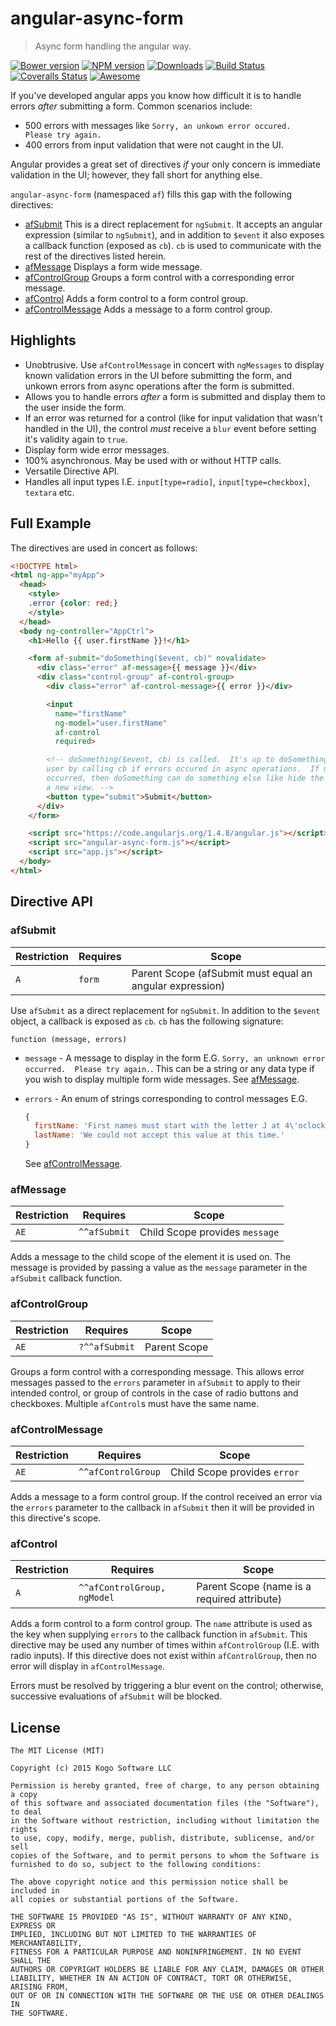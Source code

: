 # angular-async-form
> Async form handling the angular way.

[![Bower version][bower-image]][bower-url] [![NPM version][npm-image]][npm-url] [![Downloads][downloads-image]][npm-url] [![Build Status][travis-image]][travis-url] [![Coveralls Status][coveralls-image]][coveralls-url] [![Awesome][awesome-image]][awesome-url]

If you've developed angular apps you know how difficult it is to handle
errors _after_ submitting a form.  Common scenarios include:

* 500 errors with messages like `Sorry, an unkown error occured.  Please try again.`
* 400 errors from input validation that were not caught in the UI.

Angular provides a great set of directives _if_ your only concern is immediate
validation in the UI; however, they fall short for anything else.

`angular-async-form` (namespaced `af`) fills this gap with the following
directives:

* [afSubmit](#afsubmit)  This is a direct replacement for `ngSubmit`.  It accepts
an angular expression (similar to `ngSubmit`), and in addition to `$event` it also
exposes a callback function (exposed as `cb`).  `cb` is used to communicate with the
rest of the directives listed herein.
* [afMessage](#afmessage)  Displays a form wide message.
* [afControlGroup](#afcontrolgroup)  Groups a form control with a corresponding
error message.
* [afControl](#afcontrol)  Adds a form control to a form control group.
* [afControlMessage](#afcontrolmessage)  Adds a message to a form control group.

## Highlights

* Unobtrusive.  Use `afControlMessage` in concert with `ngMessages` to display
known validation errors in the UI before submitting the form, and unkown errors
from async operations after the form is submitted.
* Allows you to handle errors _after_ a form is submitted and display them to the
user inside the form.
* If an error was returned for a control (like for input validation that wasn't
handled in the UI), the control _must_ receive a `blur` event before setting it's
validity again to `true`.
* Display form wide error messages.
* 100% asynchronous.  May be used with or without HTTP calls.
* Versatile Directive API.
* Handles all input types I.E. `input[type=radio]`, `input[type=checkbox]`,
`textara`
etc.

## Full Example
The directives are used in concert as follows:

```html
<!DOCTYPE html>
<html ng-app="myApp">
  <head>
    <style>
    .error {color: red;}
    </style>
  </head>
  <body ng-controller="AppCtrl">
    <h1>Hello {{ user.firstName }}!</h1>

    <form af-submit="doSomething($event, cb)" novalidate>
      <div class="error" af-message>{{ message }}</div>
      <div class="control-group" af-control-group>
        <div class="error" af-control-message>{{ error }}</div>

        <input
          name="firstName"
          ng-model="user.firstName"
          af-control
          required>

        <!-- doSomething($event, cb) is called.  It's up to doSomething to warn the
        user by calling cb if errors occured in async operations.  If no errors
        occurred, then doSomething can do something else like hide the form and load
        a new view. -->
        <button type="submit">Submit</button>
      </div>
    </form>

    <script src="https://code.angularjs.org/1.4.8/angular.js"></script>
    <script src="angular-async-form.js"></script>
    <script src="app.js"></script>
  </body>
</html>
```

## Directive API

### afSubmit

|Restriction|Requires|Scope|
|----|----|----|
|`A`|`form`|Parent Scope (afSubmit must equal an angular expression)|

Use `afSubmit` as a direct replacement for `ngSubmit`.  In addition to the `$event`
object, a callback is exposed as `cb`.  `cb` has the following signature:

```
function (message, errors)
```

* `message` - A message to display in the form E.G. `Sorry, an unknown error
occurred.  Please try again.`.  This can be a string or any data type if you
wish to display multiple form wide messages.  See [afMessage](#afmessage).
* `errors` - An enum of strings corresponding to control messages E.G.

  ```javascript
  {
    firstName: 'First names must start with the letter J at 4\'oclock in the afternoon.',
    lastName: 'We could not accept this value at this time.'
  }
  ```
  See [afControlMessage](#afcontrolmessage).

### afMessage

|Restriction|Requires|Scope|
|----|----|----|
|`AE`|`^^afSubmit`|Child Scope provides `message`|

Adds a message to the child scope of the element it is used on.  The message is
provided by passing a value as the `message` parameter in the `afSubmit` callback
function.

### afControlGroup

|Restriction|Requires|Scope|
|----|----|----|
|`AE`|`?^^afSubmit`|Parent Scope|

Groups a form control with a corresponding message.  This allows error messages
passed to the `errors` parameter in `afSubmit` to apply to their intended
control, or group of controls in the case of radio buttons and checkboxes.  Multiple `afControl`s must have the same name.

### afControlMessage

|Restriction|Requires|Scope|
|----|----|----|
|`AE`|`^^afControlGroup`|Child Scope provides `error`|

Adds a message to a form control group.  If the control received an error via the
`errors` parameter to the callback in `afSubmit` then it will be provided in this
directive's scope.

### afControl

|Restriction|Requires|Scope|
|----|----|----|
|`A`|`^^afControlGroup, ngModel`|Parent Scope (name is a required attribute)|

Adds a form control to a form control group.  The `name` attribute is used as the
key when supplying `errors` to the callback function in `afSubmit`.  This directive
may be used any number of times within `afControlGroup` (I.E. with radio inputs).
If this directive does not exist within `afControlGroup`, then no error will
display in `afControlMessage`.

Errors must be resolved by triggering a blur event on the control; otherwise,
successive evaluations of `afSubmit` will be blocked.

## License

``````
The MIT License (MIT)

Copyright (c) 2015 Kogo Software LLC

Permission is hereby granted, free of charge, to any person obtaining a copy
of this software and associated documentation files (the "Software"), to deal
in the Software without restriction, including without limitation the rights
to use, copy, modify, merge, publish, distribute, sublicense, and/or sell
copies of the Software, and to permit persons to whom the Software is
furnished to do so, subject to the following conditions:

The above copyright notice and this permission notice shall be included in
all copies or substantial portions of the Software.

THE SOFTWARE IS PROVIDED "AS IS", WITHOUT WARRANTY OF ANY KIND, EXPRESS OR
IMPLIED, INCLUDING BUT NOT LIMITED TO THE WARRANTIES OF MERCHANTABILITY,
FITNESS FOR A PARTICULAR PURPOSE AND NONINFRINGEMENT. IN NO EVENT SHALL THE
AUTHORS OR COPYRIGHT HOLDERS BE LIABLE FOR ANY CLAIM, DAMAGES OR OTHER
LIABILITY, WHETHER IN AN ACTION OF CONTRACT, TORT OR OTHERWISE, ARISING FROM,
OUT OF OR IN CONNECTION WITH THE SOFTWARE OR THE USE OR OTHER DEALINGS IN
THE SOFTWARE.
``````

[awesome-image]: https://cdn.rawgit.com/sindresorhus/awesome/d7305f38d29fed78fa85652e3a63e154dd8e8829/media/badge.svg
[awesome-url]: https://github.com/gianarb/awesome-angularjs#data-manage

[downloads-image]: http://img.shields.io/npm/dm/angular-async-form.svg
[npm-url]: https://npmjs.org/package/angular-async-form
[npm-image]: http://img.shields.io/npm/v/angular-async-form.svg
[bower-url]: https://github.com/kogosoftwarellc/angular-async-form
[bower-image]: http://img.shields.io/bower/v/angular-async-form.svg

[travis-url]: https://travis-ci.org/kogosoftwarellc/angular-async-form
[travis-image]: http://img.shields.io/travis/kogosoftwarellc/angular-async-form.svg

[coveralls-url]: https://coveralls.io/r/kogosoftwarellc/angular-async-form
[coveralls-image]: http://img.shields.io/coveralls/kogosoftwarellc/angular-async-form/master.svg
